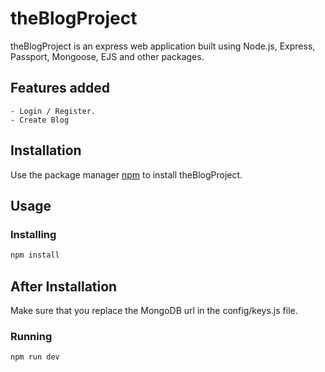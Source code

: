 # theBlogProject

theBlogProject is an express web application built using Node.js, Express, Passport, Mongoose, EJS and other packages.

## Features added

    - Login / Register.
    - Create Blog

## Installation

Use the package manager [npm](https://nodejs.org/en/) to install theBlogProject.

## Usage

### Installing

```bash
npm install
```
## After Installation 

Make sure that you replace the MongoDB url in the config/keys.js file.

### Running

```bash
npm run dev
```


